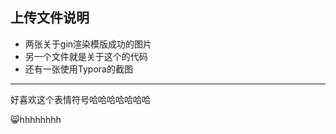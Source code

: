 ## 上传文件说明 ##

- 两张关于gin渲染模版成功的图片
- 另一个文件就是关于这个的代码
- 还有一张使用Typora的截图

---

好喜欢这个表情符号哈哈哈哈哈哈哈

:smile_cat:hhhhhhhh